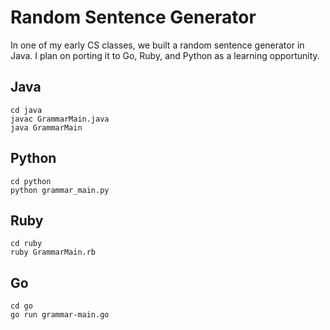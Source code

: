 Random Sentence Generator
=========================

In one of my early CS classes, we built a random sentence generator in Java. I plan on porting it to Go, Ruby, and Python as a learning opportunity.


Java
----
```
cd java
javac GrammarMain.java
java GrammarMain
```


Python
------
```
cd python
python grammar_main.py
```


Ruby
----
```
cd ruby
ruby GrammarMain.rb
```


Go
--
```
cd go
go run grammar-main.go
```
